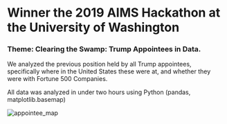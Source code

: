 # Winner the 2019 AIMS Hackathon at the University of Washington

### Theme: Clearing the Swamp: Trump Appointees in Data.

We analyzed the previous position held by all Trump appointees, specifically where in the United States these were at, and whether they were with Fortune 500 Companies.

All data was analyzed in under two hours using Python (pandas, matplotlib.basemap)

![appointee_map](https://user-images.githubusercontent.com/32338006/57577527-d9ec4080-742d-11e9-95cc-d9dfa06e9835.png)
